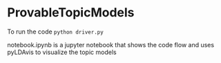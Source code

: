 # ProvableTopicModels

To run the code 
`python driver.py`

notebook.ipynb is a jupyter notebook that shows the code flow and
uses pyLDAvis to visualize the topic models


